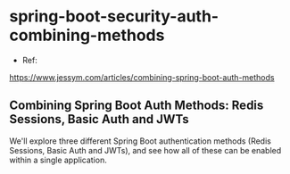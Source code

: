 # spring-boot-security-auth-combining-methods

- Ref:

https://www.jessym.com/articles/combining-spring-boot-auth-methods

## Combining Spring Boot Auth Methods: Redis Sessions, Basic Auth and JWTs

We'll explore three different Spring Boot authentication methods (Redis Sessions, Basic Auth and JWTs), and see how all of these can be enabled within a single application.



